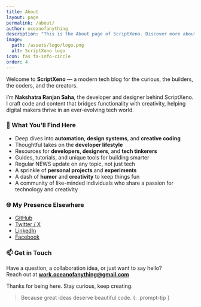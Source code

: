 ```yaml
---
title: About
layout: page
permalink: /about/
author: oceanofanything
description: "This is the About page of ScriptXeno. Discover more about ScriptXeno, the mind behind the scripts, and the mission driving the content."
image:
  path: /assets/logo/logo.png
  alt: ScriptXeno logo
icon: fas fa-info-circle
order: 4
---
```


Welcome to **ScriptXeno** — a modern tech blog for the curious, the builders, the coders, and the creators.

I’m **Nakshatra Ranjan Saha**, the developer and designer behind ScriptXeno. I craft code and content that bridges functionality with creativity, helping digital makers thrive in an ever-evolving tech world.

### 🧠 What You’ll Find Here

- Deep dives into **automation**, **design systems**, and **creative coding**
- Thoughtful takes on the **developer lifestyle**
- Resources for **developers, designers**, and **tech tinkerers**
- Guides, tutorials, and unique tools for building smarter
- Regular NEWS update on any topic, not just tech
- A sprinkle of **personal projects** and **experiments**
- A dash of **humor** and **creativity** to keep things fun
- A community of like-minded individuals who share a passion for technology and creativity

### 🌐 My Presence Elsewhere

- [GitHub](https://github.com/OCEANOFANYTHING)
- [Twitter / X](https://twitter.com/oceanofanything)
- [LinkedIn](https://linkedin.com/in/nakshatra-ranjan-saha-93a31b262)
- [Facebook](https://facebook.com/nakshatra.ranjan.saha)

### 📫 Get in Touch

Have a question, a collaboration idea, or just want to say hello?  
Reach out at **[work.oceanofanything@gmail.com](mailto:work.oceanofanything@gmail.com)**

Thanks for being here. Stay curious, keep creating.

> Because great ideas deserve beautiful code.
{: .prompt-tip }
